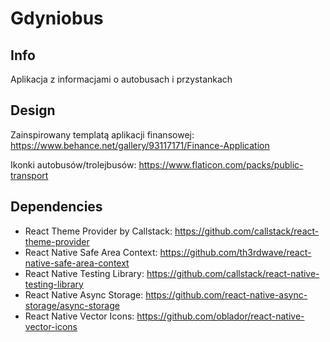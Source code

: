 # Gdyniobus

## Info

Aplikacja z informacjami o autobusach i przystankach

## Design

Zainspirowany templatą aplikacji finansowej: https://www.behance.net/gallery/93117171/Finance-Application

Ikonki autobusów/trolejbusów: https://www.flaticon.com/packs/public-transport

## Dependencies
- React Theme Provider by Callstack: https://github.com/callstack/react-theme-provider
- React Native Safe Area Context: https://github.com/th3rdwave/react-native-safe-area-context
- React Native Testing Library: https://github.com/callstack/react-native-testing-library
- React Native Async Storage: https://github.com/react-native-async-storage/async-storage
- React Native Vector Icons: https://github.com/oblador/react-native-vector-icons
<!-- - React Native Bouncing Preloader: https://github.com/sonnylazuardi/react-native-bouncing-preloader -->